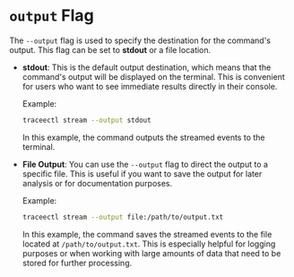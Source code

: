 # `output` Flag

The `--output` flag is used to specify the destination for the command's output. This flag can be set to **stdout** or a file location.

- **stdout**: This is the default output destination, which means that the command's output will be displayed on the terminal. This is convenient for users who want to see immediate results directly in their console.
  
  Example:

  ```sh
  traceectl stream --output stdout
  ```

  In this example, the command outputs the streamed events to the terminal.

- **File Output**: You can use the `--output` flag to direct the output to a specific file. This is useful if you want to save the output for later analysis or for documentation purposes.
  
  Example:

  ```sh
  traceectl stream --output file:/path/to/output.txt
  ```

  In this example, the command saves the streamed events to the file located at `/path/to/output.txt`. This is especially helpful for logging purposes or when working with large amounts of data that need to be stored for further processing.
